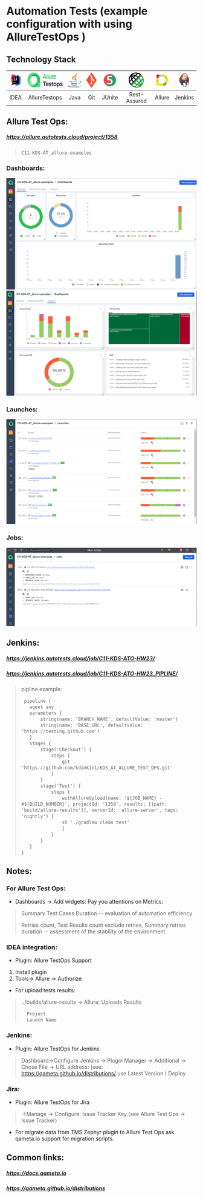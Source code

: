 # Automation Tests (example configuration with using AllureTestOps )

## Technology Stack
|<a href="https://www.jetbrains.com/idea/"><img src="images/IDEA-logo.svg" width="40" height="40"  alt="IDEA"/></a>  | <a href="https://qameta.io/"><img src="images/testopslogo.svg" width="100" height="40"  alt="IDEA"/></a> | <img src="images/java-logo.svg" width="40" height="40"  alt="Java"/> | <img src="images/git-logo.svg" width="40" height="40"  alt="git-logo"/> | <img src="images/junit5-logo.svg" width="40" height="40"  alt="JUnite"/> | <img src="images/rest-assured-logo.png" width="40" height="40"  alt="Rest-Assured"/> | <img src="images/Allure_Report.svg" width="40" height="40"  alt="Allure"/> | <img src="images/Jenkins.svg" width="40" height="40"  alt="Jenkins"/> |
|:------------------------------------------------------------------------------------------------------------------:|:--------------------------------------------------------------------------------------------------------:| :---------: |:---------------------------------------------------------------------------------------------------------------------:|:------------------------------------------------------------------------:|:------------------------------------------------------------------------------------:|:--------------------------------------------------------------------------:|:---------------------------------------------------------------------------:|
|                                                        IDEA                                                        |                                              AllureTestops                                               | Java |                                                          Git                                                          |                                  JUnite                                  |                                     Rest-Assured                                     |                                   Allure                                   |                                   Jenkins                                   |



##  Allure Test Ops:
##### https://allure.autotests.cloud/project/1358
>```С11-KDS-AT_allure-examples```
###  Dashboards:
![image](images/AOT_dashboards1.png)  ![image](images/AOT_dashboards2.png)
###  Launches:
![image](images/ATO_launches.png)
###  Jobs:
![image](images/ATO_jobs.png)


##  Jenkins:
##### https://jenkins.autotests.cloud/job/C11-KDS-ATO-HW23/
##### https://jenkins.autotests.cloud/job/C11-KDS-ATO-HW23_PIPLINE/
>pipline example:
> ```
>  pipeline {
>    agent any
>    parameters {
>        string(name: 'BRANCH_NAME', defaultValue: 'master')
>        string(name: 'BASE_URL', defaultValue: 'https://testing.github.com')
>    }
>    stages {
>        stage('Checkout') {
>            steps {
>                git 'https://github.com/kdimkin1/KDS_AT_ALLURE_TEST_OPS.git'
>            }
>        }
>        stage('Test') {
>            steps {
>                withAllureUpload(name: '${JOB_NAME} - #${BUILD_NUMBER}', projectId: '1358', results: [[path: 'build/allure-results']], serverId: 'allure-server', tags: 'nightly') {
>                sh './gradlew clean test'
>                }                
>            }
>        }
>    }
> }


## Notes:
### For  Allure Test Ops:

* Dashboards -> Add widgets: Pay you attentions on Metrics:
> Summary Test Cases Duration -- evaluation of automation efficiency   
> 
> Retries count, Test Results count exclude retries, Summary retries duration -- assessment of the stability of the environment


### IDEA integration:
* Plugin:  Allure TestOps Support
1. Install plugin
2. Tools-> Allure -> Authorize
* For upload tests results:
>../builds/allure-results -> Allure: Uploads Results
> 
>       Project
>       Launch Name

### Jenkins:
* Plugin: Allure TestOps for Jenkins
>Dashboard->Configure Jenkins -> Plugin Manager -> Additional
-> Chose File
-> URL address:  (see: https://qameta.github.io/distributions/ use Latest Version )
Deploy

### Jira:
* Plugin: Allure TestOps for Jira 
>->Manage -> Configure:  Issue Tracker Key (see Allure Test Ops -> Issue Tracker)

* For migrate data from TMS Zephyr plugin to Allure Test Ops ask qameta.io support for migration scripts.

## Common links:
##### https://docs.qameta.io
##### https://qameta.github.io/distributions




